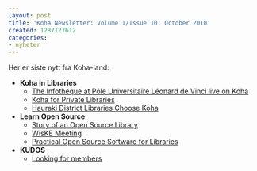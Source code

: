 ```yaml
---
layout: post
title: 'Koha Newsletter: Volume 1/Issue 10: October 2010'
created: 1287127612
categories:
- nyheter
---
```

<p>Her er siste nytt fra Koha-land:</p>

<ul>
<li><strong>Koha in Libraries</strong>
<ul>
<li><a href="http://koha-community.org/koha-newsletter-volume-1issue-10-october-2010#infotheque">The Infothèque at Pôle Universitaire Léonard de Vinci live on Koha</a></li>
<li><a href="http://koha-community.org/koha-newsletter-volume-1issue-10-october-2010#private">Koha for Private Libraries</a></li>
<li><a href="http://koha-community.org/koha-newsletter-volume-1issue-10-october-2010#hauraki">Hauraki District Libraries Choose Koha</a></li>
</ul>
</li>
<li><strong>Learn Open Source</strong>
<ul>
<li><a href="http://koha-community.org/koha-newsletter-volume-1issue-10-october-2010#story">Story of an Open Source Library</a></li>

<li><a href="http://koha-community.org/koha-newsletter-volume-1issue-10-october-2010#wiske">WisKE Meeting</a></li>
<li><a href="http://koha-community.org/koha-newsletter-volume-1issue-10-october-2010#engard">Practical Open Source Software for Libraries</a></li>
</ul>
</li>
<li><strong>KUDOS</strong>
<ul>
<li><a href="http://koha-community.org/koha-newsletter-volume-1issue-10-october-2010#kudos">Looking for members</a></li>
</ul>
</li>
</ul>
